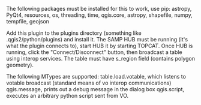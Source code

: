 The following packages must be installed for this to work, use pip:
astropy, PyQt4, resources, os, threading, time, qgis.core, astropy, shapefile, numpy, tempfile, geojson

Add this plugin to the plugins directory (something like .qgis2/python/plugins) and install it.
The SAMP HUB must be running (it's what the plugin connects to), start HUB it by starting TOPCAT.
Once HUB is running, click the "Connect/Disconnect" button, then broadcast a table using interop services.
The table must have s_region field (contains polygon geometry).

The following MTypes are supported: 
table.load.votable, which listens to votable broadcast (standard means of vo interop communications)
qgis.message, prints out a debug message in the dialog box
qgis.script, executes an arbitrary python script sent from VO.
